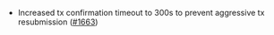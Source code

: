 *   Increased tx confirmation timeout to 300s to prevent aggressive tx
    resubmission ([#1663](https://github.com/informalsystems/ibc-rs/issues/1663))
